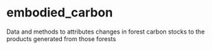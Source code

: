 # embodied_carbon
Data and methods to attributes changes in forest carbon stocks to the products generated from those forests

